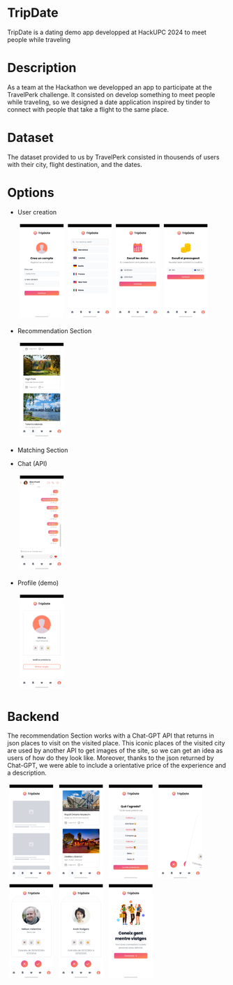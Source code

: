 # TripDate
TripDate is a dating demo app developped at HackUPC 2024 to meet people while traveling

# Description
As a team at the Hackathon we developped an app to participate at the TravelPerk challenge.
It consisted on develop something to meet people while traveling, so we designed a date application
inspired by tinder to connect with people that take a flight to the same place.

# Dataset
The dataset provided to us by TravelPerk consisted in thousends of users with their city, 
flight destination, and the dates.

# Options
- User creation

  <img src="/images/1.jpeg" alt="Imagen 1" style="width: 100px; height: auto; margin: 5px;"><img src="/images/10.jpeg" alt="Imagen 10" style="width: 100px; height: auto; margin: 5px;"><img src="/images/7.jpeg" alt="Imagen 7" style="width: 100px; height: auto; margin: 5px;"><img src="/images/8.jpeg" alt="Imagen 8" style="width: 100px; height: auto; margin: 5px;">
- Recommendation Section

  <img src="/images/9.jpeg" alt="Imagen 9" style="width: 100px; height: auto; margin: 5px;">
- Matching Section
- Chat (API)
  
  <img src="/images/4.jpeg" alt="Imagen 4" style="width: 100px; height: auto; margin: 5px;">
- Profile (demo)

  <img src="/images/6.jpeg" alt="Imagen 6" style="width: 100px; height: auto; margin: 5px;">

# Backend
The recommendation Section works with a Chat-GPT API that returns in json places to visit on the visited place.
This iconic places of the visited city are used by another API to get images of the site, so we can get
an idea as users of how do they look like. Moreover, thanks to the json returned by Chat-GPT, we were
able to include a orientative price of the experience and a description.

  <img src="/images/2.jpeg" alt="Imagen 2" style="width: 100px; height: auto; margin: 5px;">
  <img src="/images/11.jpeg" alt="Imagen 11" style="width: 100px; height: auto; margin: 5px;">
  
  <img src="/images/3.jpeg" alt="Imagen 3" style="width: 100px; height: auto; margin: 5px;">
 
  <img src="/images/5.jpeg" alt="Imagen 5" style="width: 100px; height: auto; margin: 5px;">

  

 
  
  <img src="/images/12.jpeg" alt="Imagen 12" style="width: 100px; height: auto; margin: 5px;">
  <img src="/images/13.jpeg" alt="Imagen 13" style="width: 100px; height: auto; margin: 5px;">
  <img src="/images/14.jpeg" alt="Imagen 14" style="width: 100px; height: auto; margin: 5px;">
